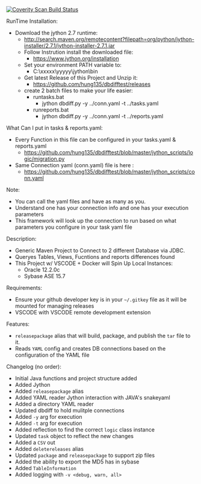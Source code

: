 <a href="https://scan.coverity.com/projects/hung135-dbdifftest">
  <img alt="Coverity Scan Build Status"
       src="https://scan.coverity.com/projects/19285/badge.svg"/>
</a>

RunTime Installation:
- Download the jython 2.7 runtime:
  - http://search.maven.org/remotecontent?filepath=org/python/jython-installer/2.7.1/jython-installer-2.7.1.jar
  - Follow Instrution install the downloaded file:
    - https://www.jython.org/installation
  - Set your environment PATH variable to:
    - C:\xxxxx\yyyyy\jython\bin
  - Get latest Release of this Project and Unzip it:
    - https://github.com/hung135/dbdifftest/releases
  - create 2 batch files to make your life easier:
    - runtasks.bat
       - jython dbdiff.py -y ../conn.yaml -t ../tasks.yaml
    - runreports.bat 
      - jython dbdiff.py -y ../conn.yaml -t ../reports.yaml

What Can I put in tasks & reports.yaml:
  - Every Function in this file can be configured in your tasks.yaml & reports.yaml
    - https://github.com/hung135/dbdifftest/blob/master/jython_scripts/logic/migration.py
  - Same Connection yaml (conn.yaml) file is here :
    - https://github.com/hung135/dbdifftest/blob/master/jython_scripts/conn.yaml

Note:
- You can call the yaml files and have as many as you. 
- Understand one has your connection info and one has your execution parameters
- This framework will look up the connection to run based on what parameters you configure in your task yaml file

Description:
- Generic Maven Project to Connect to 2 different Database via JDBC.
- Queryes Tables, Views, Fucntions and reports differences found
- This Project w/ VSCODE + Docker will Spin Up Local Instances:
  - Oracle 12.2.0c
  - Sybase ASE 15.7

Requirements:
- Ensure your github developer key is in your `~/.gitkey` file as it will be mounted for managing releases
- VSCODE with VSCODE remote development extension

Features:
- `releasepackage` alias that will build, package, and publish the `tar` file to it.
- Reads `YAML` config and creates DB connections based on the configuration of the YAML file

Changelog (no order):
- Initial Java functions and project structure added
- Added Jython
- Added `releasepackage` alias
- Added YAML reader Jython interaction with JAVA's snakeyaml
- Added a directory YAML reader
- Updated dbdiff to hold mulitple connections
- Added `-y` arg for execution
- Added `-t` arg for execution
- Added reflection to find the correct `logic` class instance
- Updated `task` object to reflect the new changes
- Added a `CSV` out
- Added `deletereleases` alias
- Updated `package` and `releasepackage` to support zip files
- Added the ability to export the MD5 has in sybase
- Added `TableInformation`
- Added logging with `-v <debug, warn, all>`
